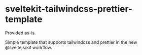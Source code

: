 # sveltekit-tailwindcss-prettier-template

Provided as-is.

Simple template that supports tailwindcss and prettier in the new @sveltejs/kit workflow.